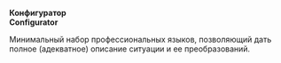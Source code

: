 **Конфигуратор** <br>
**Configurator**

Минимальный набор профессиональных языков, позволяющий дать полное (адекватное) описание ситуации и ее преобразований.